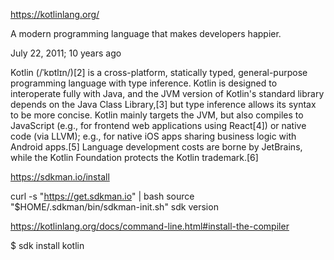 https://kotlinlang.org/ 

A modern programming language
that makes developers happier.


July 22, 2011; 10 years ago

Kotlin (/ˈkɒtlɪn/)[2] is a cross-platform, statically typed, general-purpose programming language with type inference. Kotlin is designed to interoperate fully with Java, and the JVM version of Kotlin's standard library depends on the Java Class Library,[3] but type inference allows its syntax to be more concise. Kotlin mainly targets the JVM, but also compiles to JavaScript (e.g., for frontend web applications using React[4]) or native code (via LLVM); e.g., for native iOS apps sharing business logic with Android apps.[5] Language development costs are borne by JetBrains, while the Kotlin Foundation protects the Kotlin trademark.[6]



https://sdkman.io/install


curl -s "https://get.sdkman.io" | bash
source "$HOME/.sdkman/bin/sdkman-init.sh"
sdk version


https://kotlinlang.org/docs/command-line.html#install-the-compiler

$ sdk install kotlin
